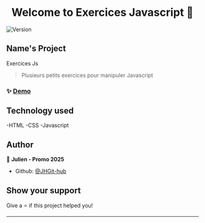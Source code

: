 <h1 align="center">Welcome to Exercices Javascript 👋</h1>
<p>
  <img alt="Version" src="https://img.shields.io/badge/version-Plusieurs petits exercices  pour manipuler Javascript-blue.svg?cacheSeconds=2592000" />
</p>

## Name's Project
Exercices Js

> Plusieurs petits exercices  pour manipuler Javascript

### ✨ [Demo](https://github.com/JHGit-hub/projet-javascript/actions/runs/14173712674/job/39703399576)

## Technology used
-HTML
-CSS
-Javascript

## Author

👤 **Julien - Promo 2025**

* Github: [@JHGit-hub](https://github.com/JHGit-hub)

## Show your support

Give a ⭐️ if this project helped you!

***
